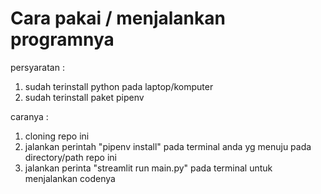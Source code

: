 # Cara pakai / menjalankan programnya

persyaratan :

1. sudah terinstall python pada laptop/komputer
2. sudah terinstall paket pipenv

caranya :

1. cloning repo ini
2. jalankan perintah "pipenv install" pada terminal anda yg menuju pada directory/path repo ini
3. jalankan perinta "streamlit run main.py" pada terminal untuk menjalankan codenya
